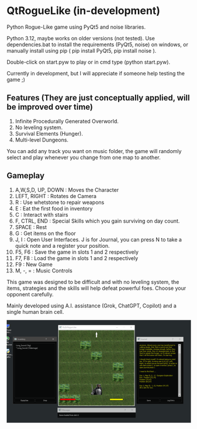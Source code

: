 # QtRogueLike (in-development)
Python Rogue-Like game using PyQt5 and noise libraries.

Python 3.12, maybe works on older versions (not tested).
Use dependencies.bat to install the requirements (PyQt5, noise) on windows, or manually install using pip ( pip install PyQt5, pip install noise ).

Double-click on start.pyw to play or in cmd type (python start.pyw).

Currently in development, but I will appreciate if someone help testing the game ;)

## Features (They are just conceptually applied, will be improved over time)
1. Infinite Procedurally Generated Overworld.
2. No leveling system.
3. Survival Elements (Hunger).
4. Multi-level Dungeons.

You can add any track you want on music folder, the game will randomly select and play whenever you change from one map to another.

## Gameplay
1. A,W,S,D, UP, DOWN : Moves the Character
2. LEFT, RIGHT : Rotates de Camera
3. R : Use whetstone to repair weapons
4. E : Eat the first food in inventory
5. C : Interact with stairs
6. F, CTRL, END : Special Skills which you gain surviving on day count.
7. SPACE : Rest
8. G : Get items on the floor
9. J, I : Open User Interfaces. J is for Journal, you can press N to take a quick note and a register your position.
10. F5, F6 : Save the game in slots 1 and 2 respectively
11. F7, F8 : Load the game in slots 1 and 2 respectively
12. F9 : New Game
13. M, -, = : Music Controls

This game was designed to be difficult and with no leveling system, the items, strategies and the skills will help defeat powerful foes. Choose your opponent carefully.

Mainly developed using A.I. assistance (Grok, ChatGPT, Copilot) and a single human brain cell.

![](poster.png)

